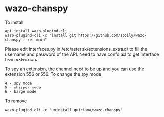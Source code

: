 # wazo-chanspy

To install

    apt install wazo-plugind-cli
    wazo-plugind-cli -c "install git https://github.com/sboily/wazo-chanspy --ref main"

Please edit interfaces.py in /etc/asterisk/extensions_extra.d/ to fill the username and password of the API. Need to have confd acl to get interface from extension.

To spy an extension, the channel need to be up and you can use the extension 556 or 556<EXTENSION>.
To change the spy mode

    4 - spy mode
    5 - whisper mode
    6 - barge mode

To remove

    wazo-plugind-cli -c "uninstall quintana/wazo-chanspy"
